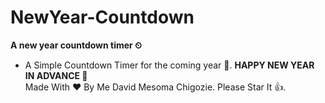 # NewYear-Countdown
 <b>A new year countdown timer ⏲</b>

<ul>
    <li> 
        A Simple Countdown Timer for the coming year 🤩. 
        <b>HAPPY NEW YEAR IN ADVANCE 🥳</b>
        <br>
        Made With ❤ By Me David Mesoma Chigozie. Please Star It 👍.
    </li>
</ul>
